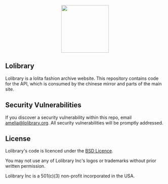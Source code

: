 <p align="center"><img height="150" src="https://lolibrary.org/assets/ban1-01.png"></p>

## Lolibrary

Lolibrary is a lolita fashion archive website. This repository contains code for the API, which is consumed by the chinese mirror and parts of the main site.

## Security Vulnerabilities

If you discover a security vulnerability within this repo, email [amelia@lolibrary.org](mailto:amelia@lolibrary.org). All security vulnerabilities will be promptly addressed.

## License

Lolibrary's code is licenced under the [BSD Licence](https://opensource.org/licenses/BSD-3-Clause).

You may not use any of Lolibrary Inc's logos or trademarks without prior written permission.

Lolibrary Inc is a 501(c)(3) non-profit incorporated in the USA.
